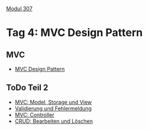 
 [Modul 307](/ilv.307)
 
# Tag 4: MVC Design Pattern

## MVC

- [MVC Design Pattern](/ilv.307/04-modul-307/01-mvc-design-pattern)

## ToDo Teil 2

- [MVC: Model, Storage und View](/ilv.307/04-modul-307/02-todo-mvc-einstieg)
- [Validierung und Fehlermeldung](/ilv.307/04-modul-307/03-todo-validierung)
- [MVC: Controller](/ilv.307/04-modul-307/04-todo-mvc-controller)
- [CRUD: Bearbeiten und Löschen](/ilv.307/04-modul-307/05-todo-crud)


<!--stackedit_data:
eyJoaXN0b3J5IjpbMTgxODE1Mzg1NCwzOTIxMzk2NzEsLTE2NT
k5OTcxMiwyMTI3Mjk5MDAyLC0xNjU5OTk3MTIsMTcxMTMxNTI4
Niw2MTE3ODQ4NywzNjU2NTY0NzNdfQ==
-->